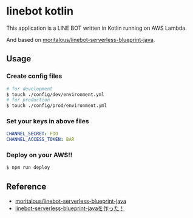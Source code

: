 # linebot kotlin

This application is a LINE BOT written in Kotlin running on AWS Lambda.

And based on [moritalous/linebot\-serverless\-blueprint\-java](https://github.com/moritalous/linebot-serverless-blueprint-java).

## Usage

### Create config files

```bash
# for development
$ touch ./config/dev/environment.yml
# for production
$ touch ./config/prod/environment.yml
```

### Set your keys in above files

```yml
CHANNEL_SECRET: FOO
CHANNEL_ACCESS_TOKEN: BAR
```

### Deploy on your AWS!!

```bash
$ npm run deploy
```

## Reference

* [moritalous/linebot\-serverless\-blueprint\-java](https://github.com/moritalous/linebot-serverless-blueprint-java)
* [linebot\-serverless\-blueprint\-javaを作った！](https://qiita.com/moritalous/items/af4f05543a1b8817e472)

